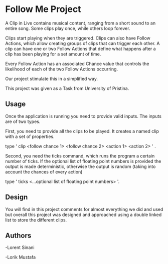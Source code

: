 # Follow Me Project

A Clip in Live contains musical content, ranging from a short sound to an entire song. Some clips play once, while others loop forever.

Clips start playing when they are triggered. Clips can also have Follow Actions, which allow creating groups of clips that can trigger each other.
A clip can have one or two Follow Actions that define what happens after a clip has been playing for a set amount of time.

Every Follow Action has an associated Chance value that controls the likelihood of each of the two Follow Actions occurring.

Our project stimulate this in a simplified way.

This project was given as a Task from University of Pristina.


## Usage

Once the application is running you need to provide valid inputs. The inputs are of two types.

First, you need to provide all the clips to be played. It creates a named clip with a set of properties.

type ' clip <name> <ticks to play> <follow chance 1> <follow chance 2> <action 1> <action 2> ' .
 
Second, you need the ticks command, which runs the program a certain number of ticks.
If the optional list of floating point numbers is provided the output is made deterministic, otherwise the output is random (taking into account the chances of every action)

type ' ticks <ticks to play> <...optional list of floating point numbers> '.

## Design

You will find in this project comments for almost everything we did and used
but overall this project was designed and approached using a double linked list to store the different clips.

## Authors

-Lorent Sinani

-Lorik Mustafa
